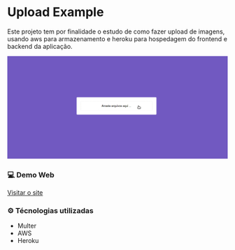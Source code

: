# Upload Example

Este projeto tem por finalidade o estudo de como fazer upload de imagens, usando aws para armazenamento e heroku para hospedagem do frontend e backend da aplicação.

![uploadexample-frontend](https://github.com/demoraes/uploadexample-frontend/blob/master/img/img.gif)

### 💻 Demo Web

[Visitar o site](https://uploaded-examplefrontend.herokuapp.com/)

### ⚙ Técnologias utilizadas
<ul>
  <li>Multer</li>
  <li>AWS</li>
  <li>Heroku</li>
</ul>
